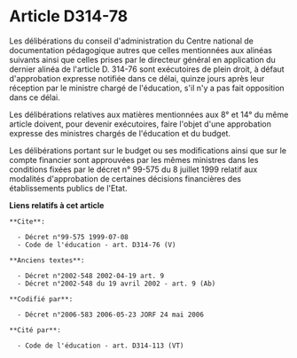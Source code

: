 # Article D314-78

Les délibérations du conseil d'administration du Centre national de documentation pédagogique autres que celles mentionnées
aux alinéas suivants ainsi que celles prises par le directeur général en application du dernier alinéa de l'article D. 314-76
sont exécutoires de plein droit, à défaut d'approbation expresse notifiée dans ce délai, quinze jours après leur réception
par le ministre chargé de l'éducation, s'il n'y a pas fait opposition dans ce délai.

Les délibérations relatives aux matières mentionnées aux 8° et 14° du même article doivent, pour devenir exécutoires, faire
l'objet d'une approbation expresse des ministres chargés de l'éducation et du budget.

Les délibérations portant sur le budget ou ses modifications ainsi que sur le compte financier sont approuvées par les mêmes
ministres dans les conditions fixées par le décret n° 99-575 du 8 juillet 1999 relatif aux modalités d'approbation de
certaines décisions financières des établissements publics de l'Etat.

**Liens relatifs à cet article**

	**Cite**:

	  - Décret n°99-575 1999-07-08
	  - Code de l'éducation - art. D314-76 (V)

	**Anciens textes**:

	  - Décret n°2002-548 2002-04-19 art. 9
	  - Décret n°2002-548 du 19 avril 2002 - art. 9 (Ab)

	**Codifié par**:

	  - Décret n°2006-583 2006-05-23 JORF 24 mai 2006

	**Cité par**:

	  - Code de l'éducation - art. D314-113 (VT)
